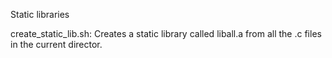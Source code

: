 Static libraries

create_static_lib.sh: Creates a static library called
liball.a from all the .c files in the current director.
